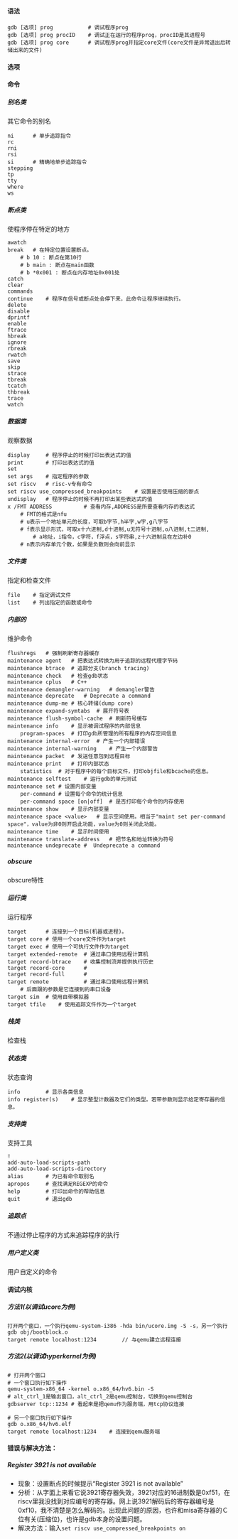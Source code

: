 #### 语法

```
gdb [选项] prog			# 调试程序prog
gdb [选项] prog procID	# 调试正在运行的程序prog，procID是其进程号
gdb [选项] prog core		# 调试程序prog并指定core文件(core文件是异常退出后转储出来的文件)
```

#### 选项

#### 命令

##### 别名类

其它命令的别名

```
ni		# 单步追踪指令
rc
rni
rsi
si		# 精确地单步追踪指令
stepping
tp
tty
where
ws
```

##### 断点类

使程序停在特定的地方

```
awatch
break	# 在特定位置设置断点。
	# b 10 : 断点在第10行
	# b main : 断点在main函数
	# b *0x001 : 断点在内存地址0x001处
catch
clear
commands
continue	# 程序在信号或断点处会停下来，此命令让程序继续执行。
delete
disable
dprintf
enable
ftrace
hbreak
ignore
rbreak
rwatch
save
skip
strace
tbreak
tcatch
thbreak
trace
watch
```

##### 数据类

观察数据

```
display		# 程序停止的时候打印出表达式的值
print		# 打印出表达式的值
set
set args	# 指定程序的参数
set riscv	# risc-v专有命令
set riscv use_compressed_breakpoints	# 设置是否使用压缩的断点
undisplay	# 程序停止的时候不再打印出某些表达式的值
x /FMT ADDRESS			# 查看内存,ADDRESS是所要查看内存的表达式
	# FMT的格式是nfu
	# u表示一个地址单元的长度，可取b字节,h半字,w字,g八字节
	# f表示显示形式，可取x十六进制,d十进制,u无符号十进制,o八进制,t二进制,
		# a地址，i指令，c字符，f浮点，s字符串,z十六进制且在左边补0
	# n表示内存单元个数，如果是负数则会向前显示
```

##### 文件类

指定和检查文件

```
file	# 指定调试文件
list	# 列出指定的函数或命令
```

##### 内部的

维护命令

```
flushregs	# 强制刷新寄存器缓存
maintenance agent	# 把表达式转换为用于追踪的远程代理字节码
maintenance btrace	# 追踪分支(branch tracing)
maintenance check	# 检查gdb状态
maintenance cplus	# C++
maintenance demangler-warning	# demangler警告
maintenance deprecate	# Deprecate a command
maintenance dump-me	# 核心转储(dump core)
maintenance expand-symtabs	# 展开符号表
maintenance flush-symbol-cache	# 刷新符号缓存
maintenance info	# 显示被调试程序的内部信息
	program-spaces	# 打印gdb所管理的所有程序的内存空间信息
maintenance internal-error	# 产生一个内部错误
maintenance internal-warning	# 产生一个内部警告
maintenance packet	# 发送任意包到远程目标
maintenance print	# 打印内部状态
	statistics	# 对于程序中的每个目标文件，打印objfile和bcache的信息。
maintenance selftest	# 运行gdb的单元测试
maintenance set	# 设置内部变量
	per-command	# 设置每个命令的统计信息
	per-command space [on|off]	# 是否打印每个命令的内存使用
maintenance show	# 显示内部变量
maintenance space <value>	# 显示空间使用。相当于"maint set per-command space"，value为非0则开启此功能，value为0则关闭此功能。
maintenance time	# 显示时间使用
maintenance translate-address	# 把节名和地址转换为符号
maintenance undeprecate	#  Undeprecate a command
```



##### obscure

obscure特性

##### 运行类

运行程序

```
target		# 连接到一个目标(机器或进程)。
target core	# 使用一个core文件作为target
target exec	# 使用一个可执行文件作为target
target extended-remote	# 通过串口使用远程计算机
target record-btrace	# 收集控制流并提供执行历史
target record-core		# 
target record-full		#
target remote			# 通过串口使用远程计算机
	# 后面跟的参数是它连接到的串口设备
target sim	# 使用自带模拟器
target tfile	# 使用追踪文件作为一个target
```

##### 栈类

检查栈

##### 状态类

状态查询

```
info		# 显示各类信息
info register(s)	# 显示整型计数器及它们的类型。若带参数则显示给定寄存器的信息。
```

##### 支持类

支持工具

```
!
add-auto-load-scripts-path
add-auto-load-scripts-directory
alias		# 为已有命令取别名
apropos		# 查找满足REGEXP的命令
help		# 打印出命令的帮助信息
quit		# 退出gdb
```

##### 追踪点

不通过停止程序的方式来追踪程序的执行

##### 用户定义类

用户自定义的命令

#### 调试内核

##### 方法1(以调试ucore为例)

```
打开两个窗口，一个执行qemu-system-i386 -hda bin/ucore.img -S -s，另一个执行gdb obj/bootblock.o
target remote localhost:1234		// 与qemu建立远程连接
```

##### 方法2(以调试hyperkernel为例)

```
# 打开两个窗口
# 一个窗口执行如下操作
qemu-system-x86_64 -kernel o.x86_64/hv6.bin -S
# alt_ctrl_1是输出窗口，alt_ctrl_2是qemu控制台，切换到qemu控制台
gdbserver tcp::1234	# 看起来是把qemu作为服务端，用tcp协议连接

# 另一个窗口执行如下操作
gdb o.x86_64/hv6.elf
target remote localhost:1234	# 连接到qemu服务端
```

#### 错误与解决方法：

##### Register 3921 is not available

- 现象：设置断点的时候提示“Register 3921 is not available”
- 分析：从字面上来看它说3921寄存器失效，3921对应的16进制数是0xf51，在riscv里我没找到对应编号的寄存器。网上说3921解码后的寄存器编号是0xf10，我不清楚是怎么解码的。出现此问题的原因，也许和misa寄存器的Ｃ位有关(压缩位)，也许是gdb本身的设置问题。
- 解决方法：输入`set riscv use_compressed_breakpoints on`